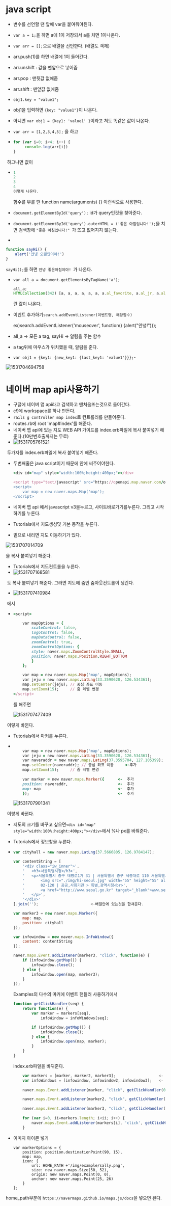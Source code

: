 # java script

- 변수를 선언할 땐 앞에 var을 붙여줘야된다.

-  `var a = 1;`을 하면 a에 1이 저장되서 a를 치면 1이나온다.

- `var arr = [];`으로 배열을 선언한다. (배열도 객체)

- arr.push(1)를 하면 배열에 1이 들어간다.

- arr.unshift : 값을 맨앞으로 넣어줌

- arr.pop : 맨뒷값 없애줌

- arr.shift : 맨앞값 없애줌

- `obj1.key = "value1";`

- obj1을 입력하면 `{key: "value1"}`이 나온다. 

- 아니면 `var obj1 = {key1: 'value1' }`이라고 쳐도 똑같은 값이 나온다.

- `var arr = [1,2,3,4,5];` 을 하고

- ```javascript
  for (var i=0; i<4; i++) {
       console.log(arr[i])
  }
  ```

​        하고나면 값이

- ```javascript
  1
  2
  3
  4
  이렇게 나온다.
  ```

  함수를 부를 땐 function name(arguments) {} 이런식으로 사용한다.

- `document.getElementById('query');` id가 query인것을 찾아준다.

- `document.getElementById('query').outerHTML = ('좋은 아침입니다!');`을 치면 검색창에 
  `"좋은 아침입니다!" `가 뜨고 없어지지 않는다.

-   

  ```javascript
  function sayHi() {
      alert('안녕 오랜만이야!')
  }
  ```

  `sayHi();`를 하면 `안녕 좋은아침이야! `가 나온다.

- `var all_a = document.getElementsByTagName('a');`

  ```javascript
  all_a;
  HTMLCollection(342) [a, a, a, a, a, a, a.al_favorite, a.al_jr, a.al_happybean, a.btn_arw._btn_arw.fold, a#ke_kbd_btn.btn_keyboard, a.spat.ico_info, a.btn_turnon, a.btn_turnoff.active, a.btn.btn_login, a.btn.btn_view, a.btn.btn_view, a, a, a.hisoff, a.funoff, a, a, a.hisoff, a.funoff, a, a, a.hisoff, a.funoff, a, a, a.hisoff, a.funoff, a, a, a.t@my@._star._myBtn, a.keyword, a.btn_delete.spat._del, a.ton._star._myBtn, a.keyword, a._delMode, a._keywordOff, a._acOff, a._delAll, a._delDone, a._delAll, a._keywordOff, a._acOff, a.btn_close._close, a, a.an_a.mn_mail, a.an_a.mn_cafe, a.an_a.mn_blog, a.an_a.mn_kin, a.an_a.mn_shopping, a.an_a.mn_checkout, a.an_a.mn_tvcast, a.an_a.mn_dic, a.an_a.mn_news, a.an_a.mn_stock, a.an_a.mn_land, a.an_a.mn_map, a.an_a.mn_movie, a.an_a.mn_music, a.an_a.mn_book, a.an_a.mn_comic, a#PM_ID_btnServiceMore.PM_CL_btnServiceMore.an_btn_more, a.ah_a, a.ah_a, a.ah_a, a.ah_a, a.ah_a, a.ah_a, a.ah_a, a.ah_a, a.ah_a, a.ah_a, a.ah_a, a.ah_a, a.ah_a, a.ah_a, a.ah_a, a.ah_a, a.ah_a, a.ah_a, a.ah_a, a.ah_a, a.ah_a, a.ah_ha, a.ah_tab_btn.ah_tab_on, a.ah_tab_btn, a.ah_a, a.ah_da, a.ah_a, a.ah_da, a.ah_a, a.ah_da, a.ah_a, a.ah_da, a.ah_a, …]
  ```

  란 값이 나온다.

- 이벤트 추가하기`search.addEventListener(이벤트명, 해당함수)`

  ex)search.addEventListener('mouseover', function()
        {alert("안녕!")});

- all_a  -> 모든 a tag, sayHi  ->  알림을 주는 함수

- a tag위에 마우스가 위치했을 때, 알림을 준다.

- `var obj1 = {key1: {new_key1: {last_key1: 'value1'}}};`- 

![1531704694758](C:\Users\student\AppData\Local\Temp\1531704694758.png)

# 네이버 map api사용하기

- 구글에 네이버 맵 api라고 검색하고 맨처음뜨는것으로 들어간다.
- c9에 workspace를 하나 만든다.
- `rails g controller map index`로 컨트롤러를 만들어준다.
- routes.rb에 root  'map#index'를 해준다.
- 네이버 맵 api에 있는 지도 WEB API 가이드를 index.erb파일에 복사 붙여넣기 해준다.(10만번호출까지는 무료)
- ![1531705761521](C:\Users\student\AppData\Local\Temp\1531705761521.png)

​       두가지를 index.erb파일에 복사 붙여넣기 해준다.

- 두번째줄은 java script이기 때문에 <script></script>안에 써주어야한다.

  ```ruby
  <div id="map" style="width:100%;height:400px;"></div>
  
  <script type="text/javascript" src="https://openapi.map.naver.com/openapi/v3/maps.js?clientId=FZpcFUXI8gbUymcmQJMG&submodules=geocoder"></script>
  <script>
      var map = new naver.maps.Map('map');
  </script>
  ```

- 네이버 맵 api 에서 javascript v3을누르고, 사이트바로가기를누른다. 그리고 시작하기를 누른다.

- Tutorials에서 지도생성및 기본 동작을 누른다.

- 밑으로 내리면 지도 이동하기가 있다.

![1531707014709](C:\Users\student\AppData\Local\Temp\1531707014709.png)

을 복사 붙여넣기 해준다.

- Tutorials에서 지도컨트롤을 누른다.
- ![1531707168581](C:\Users\student\AppData\Local\Temp\1531707168581.png)

​        도 복사 붙여넣기 해준다. 그러면 지도에 줌인 줌아웃컨트롤이 생긴다.

- ![1531707410984](C:\Users\student\AppData\Local\Temp\1531707410984.png)

​        에서

- ```ruby
  <script>
  
      var mapOptions = {
          scaleControl: false,
          logoControl: false,
          mapDataControl: false,
          zoomControl: true,
          zoomControlOptions: {
          style: naver.maps.ZoomControlStyle.SMALL,
          position: naver.maps.Position.RIGHT_BOTTOM
          }
      };
  
      var map = new naver.maps.Map('map', mapOptions);
      var jeju = new naver.maps.LatLng(33.3590628, 126.534361);
      map.setCenter(jeju); // 중심 좌표 이동
      map.setZoom(15);     // 줌 레벨 변경
  </script>
  ```

  를 해주면

  ![1531707477409](C:\Users\student\AppData\Local\Temp\1531707477409.png)

​       이렇게 바뀐다.

- Tutorials에서 마커를 누른다.

- ```ruby
  
      var map = new naver.maps.Map('map', mapOptions);
      var jeju = new naver.maps.LatLng(33.3590628, 126.534361);    
      var naveraddr = new naver.maps.LatLng(37.3595704, 127.105399);  <- 변경
      map.setCenter(naveraddr); // 중심 좌표 이동     <-추가
      map.setZoom(15);     // 줌 레벨 변경
      
      var marker = new naver.maps.Marker({      <-  추가
      position: naveraddr,                      <-  추가
      map: map                                  <-  추가
      });                                       <-  추가
  
  ```

  ![1531707901341](C:\Users\student\AppData\Local\Temp\1531707901341.png)

​       이렇게 바뀐다.

- 지도의 크기를 바꾸고 싶으면`<div id="map" style="width:100%;height:400px;"></div>`에서 %나 px를 바꿔준다. 

- Tutorials에서 정보창을 누른다.

- ```javascript
  var cityhall = new naver.maps.LatLng(37.5666805, 126.9784147);
  
  var contentString = [
      '<div class="iw_inner">',
      '   <h3>서울특별시청</h3>',
      '   <p>서울특별시 중구 태평로1가 31 | 서울특별시 중구 세종대로 110 서울특별시청<br>',
      '       <img src="./img/hi-seoul.jpg" width="55" height="55" alt="서울시청" class="thumb" /><br>',
      '       02-120 | 공공,사회기관 > 특별,광역시청<br>',
      '       <a href="http://www.seoul.go.kr" target="_blank">www.seoul.go.kr/</a>',
      '   </p>',
      '</div>'
  ].join('');                       <-배열안에 있는것을 합쳐준다.
  
  var marker3 = new naver.maps.Marker({
      map: map,
      position: cityhall
  });
  
  var infowindow = new naver.maps.InfoWindow({
      content: contentString
  });
  
  naver.maps.Event.addListener(marker3, "click", function(e) {
      if (infowindow.getMap()) {
          infowindow.close();
      } else {
          infowindow.open(map, marker3);
      }
  });
  ```

  Examples의 다수의 마커에 이벤트 핸들러 사용하기에서

  ```javascript
  function getClickHandler(seq) {
      return function(e) {
          var marker = markers[seq],
              infoWindow = infoWindows[seq];
  
          if (infoWindow.getMap()) {
              infoWindow.close();
          } else {
              infoWindow.open(map, marker);
          }
      }
  }
  ```

  

  index.erb파일을 바꿔준다.

  ```javascript
      var markers = [marker, marker2, marker3];                   <- 추가
      var infoWindows = [infowindow, infowindow2, infowindow3];   <- 추가
      
      naver.maps.Event.addListener(marker, "click", getClickHandler(0));  <-변경
  
      naver.maps.Event.addListener(marker2, "click", getClickHandler(1)); <-변경
   
      naver.maps.Event.addListener(marker3, "click", getClickHandler(2)); <-변경
     
      for (var i=0, ii=markers.length; i<ii; i++) {
          naver.maps.Event.addListener(markers[i], 'click', getClickHandler(i));
      }
  ```

  

- 이미지 아이콘 넣기

  ```
  var markerOptions = {
      position: position.destinationPoint(90, 15),
      map: map,
      icon: {
          url: HOME_PATH +'/img/example/sally.png',
          size: new naver.maps.Size(50, 52),
          origin: new naver.maps.Point(0, 0),
          anchor: new naver.maps.Point(25, 26)
      }
  };
  ```

  

home_path부분에 `https://navermaps.github.io/maps.js/docs`을 넣으면 된다.